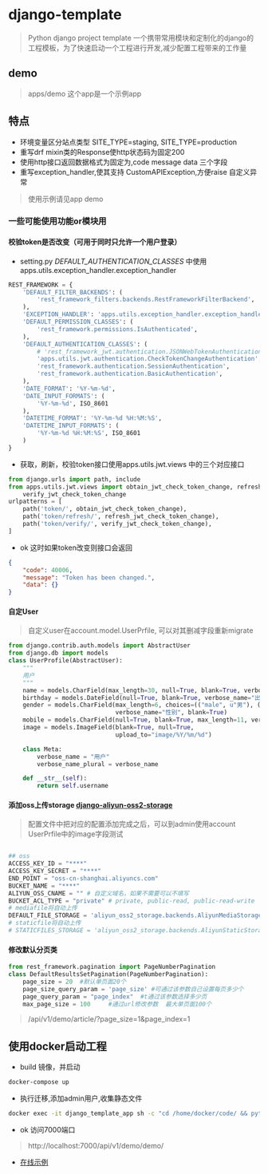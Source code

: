 # django-template
> Python django project template
一个携带常用模块和定制化的django的工程模板，为了快速启动一个工程进行开发,减少配置工程带来的工作量

## demo
> apps/demo 这个app是一个示例app 

## 特点
* 环境变量区分站点类型 SITE_TYPE=staging, SITE_TYPE=production
* 重写drf mixin类的Response使http状态码为固定200
* 使用http接口返回数据格式为固定为,code message data 三个字段
* 重写exception_handler,使其支持 CustomAPIException,方便raise 自定义异常

> 使用示例请见app demo

### 一些可能使用功能or模块用
#### 校验token是否改变（可用于同时只允许一个用户登录）
* setting.py *DEFAULT_AUTHENTICATION_CLASSES* 中使用  apps.utils.exception_handler.exception_handler

```python
REST_FRAMEWORK = {
    'DEFAULT_FILTER_BACKENDS': (
        'rest_framework_filters.backends.RestFrameworkFilterBackend',
    ),
    'EXCEPTION_HANDLER': 'apps.utils.exception_handler.exception_handler',
    'DEFAULT_PERMISSION_CLASSES': (
        'rest_framework.permissions.IsAuthenticated',
    ),
    'DEFAULT_AUTHENTICATION_CLASSES': (
        # 'rest_framework_jwt.authentication.JSONWebTokenAuthentication',
        'apps.utils.jwt.authentication.CheckTokenChangeAuthentication',
        'rest_framework.authentication.SessionAuthentication',
        'rest_framework.authentication.BasicAuthentication',
    ),
    'DATE_FORMAT': '%Y-%m-%d',
    'DATE_INPUT_FORMATS': (
        '%Y-%m-%d', ISO_8601
    ),
    'DATETIME_FORMAT': '%Y-%m-%d %H:%M:%S',
    'DATETIME_INPUT_FORMATS': (
        '%Y-%m-%d %H:%M:%S', ISO_8601
    )
}
```

* 获取，刷新，校验token接口使用apps.utils.jwt.views 中的三个对应接口

```python
from django.urls import path, include
from apps.utils.jwt.views import obtain_jwt_check_token_change, refresh_jwt_check_token_change,\
    verify_jwt_check_token_change
urlpatterns = [
    path('token/', obtain_jwt_check_token_change),
    path('token/refresh/', refresh_jwt_check_token_change),
    path('token/verify/', verify_jwt_check_token_change),
]
```
* ok 这时如果token改变则接口会返回
```json
{
    "code": 40006,
    "message": "Token has been changed.",
    "data": {}
}
```
#### 自定User
> 自定义user在account.model.UserPrfile, 可以对其删减字段重新migrate

```python
from django.contrib.auth.models import AbstractUser
from django.db import models
class UserProfile(AbstractUser):
    """
    用户
    """
    name = models.CharField(max_length=30, null=True, blank=True, verbose_name="姓名")
    birthday = models.DateField(null=True, blank=True, verbose_name="出生年月")
    gender = models.CharField(max_length=6, choices=(("male", u"男"), ("female", "女")), default="female",
                              verbose_name="性别", blank=True)
    mobile = models.CharField(null=True, blank=True, max_length=11, verbose_name="电话")
    image = models.ImageField(blank=True, null=True,
                              upload_to="image/%Y/%m/%d")

    class Meta:
        verbose_name = "用户"
        verbose_name_plural = verbose_name

    def __str__(self):
        return self.username

```

#### 添加oss上传storage [django-aliyun-oss2-storage](https://github.com/xiewenya/django-aliyun-oss2-storage)
> 配置文件中把对应的配置添加完成之后，可以到admin使用account UserPrfile中的image字段测试

```python

## oss
ACCESS_KEY_ID = "****"
ACCESS_KEY_SECRET = "****"
END_POINT = "oss-cn-shanghai.aliyuncs.com"
BUCKET_NAME = "****"
ALIYUN_OSS_CNAME = "" # 自定义域名，如果不需要可以不填写
BUCKET_ACL_TYPE = "private" # private, public-read, public-read-write
# mediafile将自动上传
DEFAULT_FILE_STORAGE = 'aliyun_oss2_storage.backends.AliyunMediaStorage'
# staticfile将自动上传
# STATICFILES_STORAGE = 'aliyun_oss2_storage.backends.AliyunStaticStorage'

```
#### 

#### 修改默认分页类
```python
from rest_framework.pagination import PageNumberPagination
class DefaultResultsSetPagination(PageNumberPagination):
    page_size = 20  #默认单页面20个
    page_size_query_param = 'page_size' #可通过该参数自己设置每页多少个
    page_query_param = "page_index"  #t通过该参数选择多少页
    max_page_size = 100     #通过url修改参数  最大单页面100个
```
> /api/v1/demo/article/?page_size=1&page_index=1


## 使用docker启动工程

* build 镜像，并启动
```bash
docker-compose up
```
* 执行迁移,添加admin用户,收集静态文件
```bash
docker exec -it django_template_app sh -c "cd /home/docker/code/ && python3 manage.py migrate && python3 manage.py collectstatic && python3 manage.py createsuperuser"
```
* ok 访问7000端口
>http://localhost:7000/api/v1/demo/demo/

* [在线示例](http://47.94.110.194:7000/api/v1/demo/article/)
